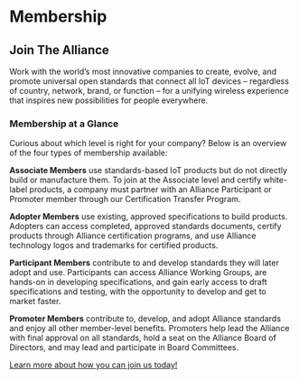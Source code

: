 # Membership

## Join The Alliance

Work with the world’s most innovative companies to create, evolve, and promote universal open standards that connect all IoT devices – regardless of country, network, brand, or function – for a unifying wireless experience that inspires new possibilities for people everywhere.

### Membership at a Glance

Curious about which level is right for your company? Below is an overview of the four types of membership available:

**Associate Members** use standards-based IoT products but do not directly build or manufacture them. To join at the Associate level and certify white-label products, a company must partner with an Alliance Participant or Promoter member through our Certification Transfer Program.

**Adopter Members** use existing, approved specifications to build products. Adopters can access completed, approved standards documents, certify products through Alliance certification programs, and use Alliance technology logos and trademarks for certified products.

**Participant Members** contribute to and develop standards they will later adopt and use. Participants can access Alliance Working Groups, are hands-on in developing specifications, and gain early access to draft specifications and testing, with the opportunity to develop and get to market faster.

**Promoter Members** contribute to, develop, and adopt Alliance standards and enjoy all other member-level benefits. Promoters help lead the Alliance with final approval on all standards, hold a seat on the Alliance Board of Directors, and may lead and participate in Board Committees.

[Learn more about how you can join us today!](https://csa-iot.org/become-member/)

